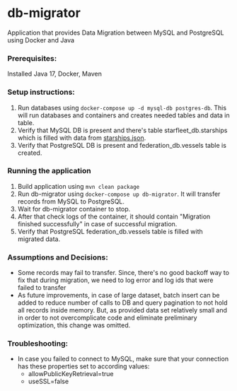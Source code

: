 # db-migrator
Application that provides Data Migration between MySQL and PostgreSQL using Docker and Java

### Prerequisites: 
Installed Java 17, Docker, Maven

### Setup instructions:
1. Run databases using `docker-compose up -d mysql-db postgres-db`. This will run databases and containers and creates needed tables and data in table.
2. Verify that MySQL DB is present and there's table starfleet_db.starships which is filled with data from [starships.json](mysql-init/starships.json).
3. Verify that PostgreSQL DB is present and federation_db.vessels table is created.

### Running the application
1. Build application using `mvn clean package`
2. Run db-migrator using `docker-compose up db-migrator`. It will transfer records from MySQL to PostgreSQL.
3. Wait for db-migrator container to stop. 
4. After that check logs of the container, it should contain "Migration finished successfully" in case of successful migration.
5. Verify that PostgreSQL federation_db.vessels table is filled with migrated data.

### Assumptions and Decisions:
- Some records may fail to transfer. Since, there's no good backoff way to fix that during migration, we need to log error and log ids that were failed to transfer
- As future improvements, in case of large dataset, batch insert can be added to reduce number of calls to DB and query pagination to not hold all records inside memory. But, as provided data set relatively small and in order to not overcomplicate code and eliminate preliminary optimization, this change was omitted.

### Troubleshooting:
- In case you failed to connect to MySQL, make sure that your connection has these properties set to according values:
  - allowPublicKeyRetrieval=true
  - useSSL=false
